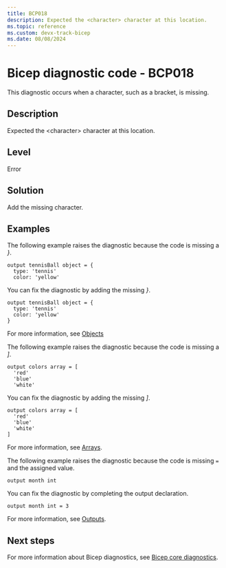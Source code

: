 ```yaml
---
title: BCP018
description: Expected the <character> character at this location.
ms.topic: reference
ms.custom: devx-track-bicep
ms.date: 08/08/2024
---
```


# Bicep diagnostic code - BCP018

This diagnostic occurs when a character, such as a bracket, is missing.

## Description

Expected the \<character> character at this location.

## Level

Error

## Solution

Add the missing character.

## Examples

The following example raises the diagnostic because the code is missing a _}_. 

```bicep
output tennisBall object = {
  type: 'tennis'
  color: 'yellow'
```

You can fix the diagnostic by adding the missing _}_.

```bicep
output tennisBall object = {
  type: 'tennis'
  color: 'yellow'
}
```

For more information, see [Objects](../data-types.md#objects)

The following example raises the diagnostic because the code is missing a _]_. 

```bicep
output colors array = [
  'red'
  'blue'
  'white'
```

You can fix the diagnostic by adding the missing _]_.

```bicep
output colors array = [
  'red'
  'blue'
  'white'
]
```

For more information, see [Arrays](../data-types.md#arrays).

The following example raises the diagnostic because the code is missing `=` and the assigned value.

```bicep
output month int
```

You can fix the diagnostic by completing the output declaration.

```bicep
output month int = 3
```

For more information, see [Outputs](../file.md#outputs).

## Next steps

For more information about Bicep diagnostics, see [Bicep core diagnostics](../bicep-core-diagnostics.md).
